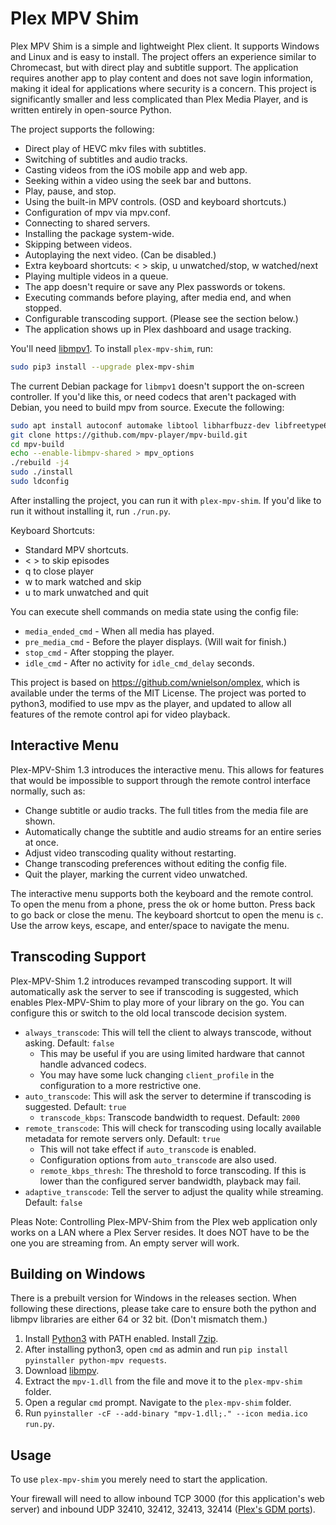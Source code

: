 # Plex MPV Shim

Plex MPV Shim is a simple and lightweight Plex client. It supports Windows and
Linux and is easy to install. The project offers an experience similar to
Chromecast, but with direct play and subtitle support. The application requires
another app to play content and does not save login information, making it
ideal for applications where security is a concern. This project is
significantly smaller and less complicated than Plex Media Player, and is
written entirely in open-source Python.

The project supports the following:
 - Direct play of HEVC mkv files with subtitles.
 - Switching of subtitles and audio tracks.
 - Casting videos from the iOS mobile app and web app.
 - Seeking within a video using the seek bar and buttons.
 - Play, pause, and stop.
 - Using the built-in MPV controls. (OSD and keyboard shortcuts.)
 - Configuration of mpv via mpv.conf.
 - Connecting to shared servers.
 - Installing the package system-wide.
 - Skipping between videos.
 - Autoplaying the next video. (Can be disabled.)
 - Extra keyboard shortcuts: < > skip, u unwatched/stop, w watched/next
 - Playing multiple videos in a queue.
 - The app doesn't require or save any Plex passwords or tokens.
 - Executing commands before playing, after media end, and when stopped.
 - Configurable transcoding support. (Please see the section below.)
 - The application shows up in Plex dashboard and usage tracking.

You'll need [libmpv1](https://github.com/Kagami/mpv.js/blob/master/README.md#get-libmpv). To install `plex-mpv-shim`, run:
```bash
sudo pip3 install --upgrade plex-mpv-shim
```

The current Debian package for `libmpv1` doesn't support the on-screen controller. If you'd like this, or need codecs that aren't packaged with Debian, you need to build mpv from source. Execute the following:
```bash
sudo apt install autoconf automake libtool libharfbuzz-dev libfreetype6-dev libfontconfig1-dev libx11-dev libxrandr-dev libvdpau-dev libva-dev mesa-common-dev libegl1-mesa-dev yasm libasound2-dev libpulse-dev libuchardet-dev zlib1g-dev libfribidi-dev git libgnutls28-dev libgl1-mesa-dev libsdl2-dev cmake wget python g++ libluajit-5.1-dev
git clone https://github.com/mpv-player/mpv-build.git
cd mpv-build
echo --enable-libmpv-shared > mpv_options
./rebuild -j4
sudo ./install
sudo ldconfig
```

After installing the project, you can run it with `plex-mpv-shim`.
If you'd like to run it without installing it, run `./run.py`.

Keyboard Shortcuts:
 - Standard MPV shortcuts.
 - < > to skip episodes
 - q to close player
 - w to mark watched and skip
 - u to mark unwatched and quit

You can execute shell commands on media state using the config file:
 - `media_ended_cmd` - When all media has played.
 - `pre_media_cmd` - Before the player displays. (Will wait for finish.)
 - `stop_cmd` - After stopping the player.
 - `idle_cmd` - After no activity for `idle_cmd_delay` seconds.

This project is based on https://github.com/wnielson/omplex, which
is available under the terms of the MIT License. The project was ported
to python3, modified to use mpv as the player, and updated to allow all
features of the remote control api for video playback.

## Interactive Menu

Plex-MPV-Shim 1.3 introduces the interactive menu. This allows for features that
would be impossible to support through the remote control interface normally, such as:
 - Change subtitle or audio tracks. The full titles from the media file are shown.
 - Automatically change the subtitle and audio streams for an entire series at once.
 - Adjust video transcoding quality without restarting.
 - Change transcoding preferences without editing the config file.
 - Quit the player, marking the current video unwatched.

The interactive menu supports both the keyboard and the remote control. To open the menu
from a phone, press the ok or home button. Press back to go back or close the menu. The
keyboard shortcut to open the menu is `c`. Use the arrow keys, escape, and enter/space
to navigate the menu. 

## Transcoding Support

Plex-MPV-Shim 1.2 introduces revamped transcoding support. It will automatically ask the server to see if transcoding is suggested, which enables Plex-MPV-Shim to play more of your library on the go. You can configure this or switch to the old local transcode decision system.

- `always_transcode`: This will tell the client to always transcode, without asking. Default: `false`
    - This may be useful if you are using limited hardware that cannot handle advanced codecs.
    - You may have some luck changing `client_profile` in the configuration to a more restrictive one.
- `auto_transcode`: This will ask the server to determine if transcoding is suggested. Default: `true`
    - `transcode_kbps`: Transcode bandwidth to request. Default: `2000`
- `remote_transcode`: This will check for transcoding using locally available metadata for remote servers only. Default: `true`
    - This will not take effect if `auto_transcode` is enabled.
    - Configuration options from `auto_transcode` are also used.
    - `remote_kbps_thresh`: The threshold to force transcoding. If this is lower than the configured server bandwidth, playback may fail.
- `adaptive_transcode`: Tell the server to adjust the quality while streaming. Default: `false`

Pleas Note: Controlling Plex-MPV-Shim from the Plex web application only works on a LAN where a Plex Server resides. It does NOT have to be the one you are streaming from. An empty server will work.

## Building on Windows

There is a prebuilt version for Windows in the releases section. When
following these directions, please take care to ensure both the python
and libmpv libraries are either 64 or 32 bit. (Don't mismatch them.)

1. Install [Python3](https://www.python.org/downloads/) with PATH enabled. Install [7zip](https://ninite.com/7zip/).
2. After installing python3, open `cmd` as admin and run `pip install pyinstaller python-mpv requests`.
3. Download [libmpv](https://sourceforge.net/projects/mpv-player-windows/files/libmpv/).
4. Extract the `mpv-1.dll` from the file and move it to the `plex-mpv-shim` folder.
5. Open a regular `cmd` prompt. Navigate to the `plex-mpv-shim` folder.
6. Run `pyinstaller -cF --add-binary "mpv-1.dll;." --icon media.ico run.py`.

## Usage

To use `plex-mpv-shim` you merely need to start the application.

Your firewall will need to allow inbound TCP 3000 (for this application's web server) and inbound UDP 32410, 32412, 32413, 32414 ([Plex's GDM ports](https://support.plex.tv/articles/201543147-what-network-ports-do-i-need-to-allow-through-my-firewall/)).
